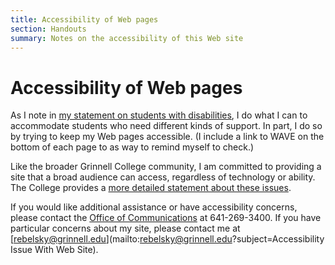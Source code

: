 ```yaml
---
title: Accessibility of Web pages
section: Handouts
summary: Notes on the accessibility of this Web site
---
```

Accessibility of Web pages
==========================

As I note in [my statement on students with
disabilities](../handouts/disabilities.html), I do what I can to
accommodate students who need different kinds of support.  In part,
I do so by trying to keep my Web pages accessible.  (I include a link
to WAVE on the bottom of each page to as way to remind myself to check.)

Like the broader Grinnell College community, I am committed to providing
a site that a broad audience can access, regardless of technology
or ability.  The College provides a [more detailed statement about these
issues](https://www.grinnell.edu/accessibility-statement).

If you would like additional assistance or have
accessibility concerns, please contact the [Office of
Communications](mailto:communications@grinnell.edu) at 641-269-3400.
If you have particular concerns about my site, please contact me 
at [rebelsky@grinnell.edu](mailto:rebelsky@grinnell.edu?subject=Accessibility Issue With Web Site).
